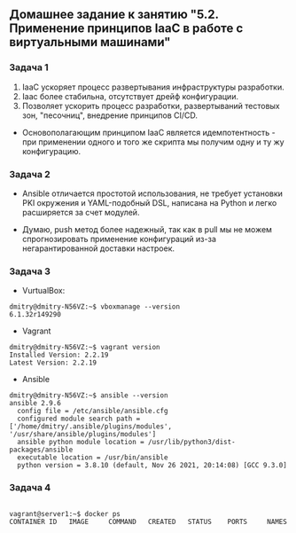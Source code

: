 ## Домашнее задание к занятию "5.2. Применение принципов IaaC в работе с виртуальными машинами"


### Задача 1

1. IaaC ускоряет процесс развертывания инфраструктуры разработки. 
2. Iaac более стабильна, отсутствует дрейф конфигурации. 
3. Позволяет ускорить процесс разработки, развертываний тестовых зон, "песочниц", внедрение принципов CI/CD.

* Основополагающим принципом IaaC является идемпотентность - при применении одного и того же скрипта мы получим одну и ту жу конфигурацию. 

### Задача 2

* Ansible отличается простотой использования, не требует установки PKI окружения и YAML-подобный DSL, написана на Python и легко расширяется за счет модулей.

* Думаю, push метод более надежный, так как в pull мы не можем спрогнозировать применение конфигураций из-за негарантированной доставки настроек.  


### Задача 3

* VurtualBox: 
```shell
dmitry@dmitry-N56VZ:~$ vboxmanage --version
6.1.32r149290
```

* Vagrant 
```shell
dmitry@dmitry-N56VZ:~$ vagrant version
Installed Version: 2.2.19
Latest Version: 2.2.19
```

* Ansible

```shell
dmitry@dmitry-N56VZ:~$ ansible --version
ansible 2.9.6
  config file = /etc/ansible/ansible.cfg
  configured module search path = ['/home/dmitry/.ansible/plugins/modules', '/usr/share/ansible/plugins/modules']
  ansible python module location = /usr/lib/python3/dist-packages/ansible
  executable location = /usr/bin/ansible
  python version = 3.8.10 (default, Nov 26 2021, 20:14:08) [GCC 9.3.0]

```

### Задача 4

```shell

vagrant@server1:~$ docker ps
CONTAINER ID   IMAGE     COMMAND   CREATED   STATUS    PORTS     NAMES


```
